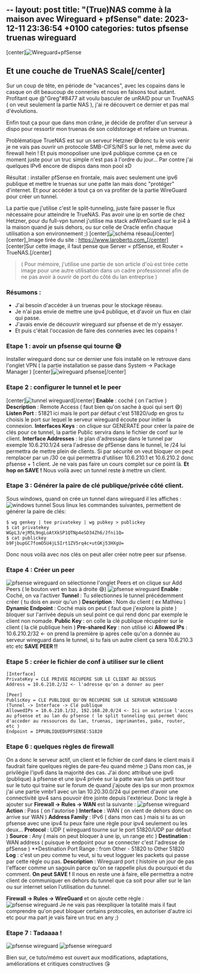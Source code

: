 --
layout: post
title:  "(True)NAS comme à la maison avec Wireguard + pfSense"
date:   2023-12-11 23:36:54 +0100
categories: tutos pfsense truenas wireguard
---
[center]![Wireguard+pfSense ](/assets/images/1701962718-221022-image.png)
 ## Et une couche de TrueNAS Scale[/center]

Sur un coup de tête, en période de "vacances", avec les copains dans le casque on dit beaucoup de conneries et nous en faisons tout autant. 
Profitant que @"Greg"#8477 ait voulu basculer de unRAID pour un TrueNAS ( on veut seulement la partie NAS ), j'ai re découvert ce dernier et pas mal d'évolutions.

Enfin tout ça pour que dans mon crâne, je décide de profiter d'un serveur à dispo pour ressortir mon truenas de son coldstorage et refaire un truenas.

Problématique TrueNAS est sur un serveur Hetzner 😅donc tu le vois venir je ne vais pas ouvrir un protocole SMB-CIFS/NFS sur le net, même avec du firewall hein ! 
Et puis monopoliser une ipv4 publique comme ça en ce moment juste pour un truc simple n'est pas à l'ordre du jour... Par contre j'ai quelques IPv6 encore de dispos dans mon pool xD

Résultat : installer pfSense en frontale, mais avec seulement une ipv6 publique et mettre le truenas sur une patte lan mais donc "protéger" d'internet. Et pour accéder à tout ça on va profiter de la partie WireGuard pour créer un tunnel.

La partie que j'utilise c'est le split-tunneling, juste faire passer le flux nécessaire pour atteindre le TrueNAS. Pas avoir une ip en sortie de chez Hetzner, pour du full-vpn tunnel j'utilise ma stack adWireGuard sur le pi4 à la maison quand je suis dehors, ou sur celle de Oracle enfin chaque utilisation a son environnement ;)
[center]![schéma réseau](/assets/images/1701962738-455275-image.png)[/center]
[center]_Image tirée du site : https://www.laroberto.com_[/center]
[center]Sur cette image, il faut pense que Server = pfSense, et Router = TrueNAS.[/center]
> ( Pour mémoire, j'utilise une partie de son article d'où est tirée cette image pour une autre utilisation dans un cadre professionnel afin de ne pas avoir à ouvrir de port du côté du lan entreprise )

### Résumons : 
- J'ai besoin d'accéder à un truenas pour le stockage réseau. 
- Je n'ai pas envie de mettre une ipv4 publique, et d'avoir un flux en clair qui passe.
- J'avais envie de découvrir wireguard sur pfsense et de m'y essayer.
- Et puis c'était l'occasion de faire des conneries avec les copains !

### Etape 1 : avoir un pfsense qui tourne 😅
Installer wireguard donc sur ce dernier une fois installé on le retrouve dans l'onglet VPN ( la partie installation se passe dans System -> Package Manager )
[center]![wireguard pfsense](/assets/images/1701962767-974820-image.png)[/center]

### Etape 2 : configurer le tunnel et le peer
[center]![tunnel wireguard](/assets/images/1701962775-261594-image.png)[/center]
**Enable** : coché ( on l'active )
**Description** : Remote Access ( faut bien qu'on sache à quoi qui sert 😅)
**Listen Port** : 51821 ici mais le port par défaut c'est 51820/udp en gros tu choisis le port sur lequel le serveur wireguard écoute pour initier la connexion.
**Interfaces Keys** : on clique sur GENERATE pour créer la paire de clés pour ce tunnel, la partie Public servira dans le fichier de conf sur le client.
**Interface Addresses** : le plan d'adressage dans le tunnel par exemple 10.6.210.1/24 sera l'adresse de pfSense dans le tunnel, le /24 lui permettra de mettre plein de clients. Si par sécurité on veut bloquer on peut remplacer par un /30 ce qui permettra d'utiliser 10.6.210.1 et 10.6.210.2 donc pfsense + 1 client.
Je ne vais pas faire un cours complet sur ce point là.
**Et hop on SAVE !**
Nous voilà avec un tunnel reste à mettre un client.

### Etape 3 : Générer la paire de clé publique/privée côté client.
Sous windows, quand on crée un tunnel dans wireguard il les affiches : 
![windows tunnel ](/assets/images/1701962791-339903-image.png)
Sous linux les commandes suivantes, permettent de générer la paire de clés:
```
$ wg genkey | tee privatekey | wg pubkey > publickey
$ cat privatekey
WGpL3/ejM5L9ngLoAtXkSP1QTNp4eSD34Zh6/Jfni1Q=
$ cat publickey
b9FjbupGC7fomO5U4jL5Irt1ZV5rq4c+utGKj53HXgU=
```
Donc nous voilà avec nos clés on peut aller créer notre peer sur pfsense.

### Etape 4 : Créer un peer
![pfsense wireguard](/assets/images/1701962819-965576-image.png)
on sélectionne l'onglet Peers et on clique sur Add Peers ( le bouton vert en bas à droite 😅)
![pfsense wireguard](/assets/images/1701962829-197022-image.png)
**Enable** : Coché, on va l'activer
**Tunnel** : Tu sélectionnes le tunnel précédemment créer ( tu dois en avoir qu'un )
**Description** : Nom du client ( ex Mathieu )
**Dynamic Endpoint** : Coché mais on peut ( faut que j'explore la piste ) bloquer sur l'arrivée depuis un seul point ce qui rend donc par exemple le client non nomade.
**Public Key** : on colle la clé publique récupérer sur le client ( la clé publique hein )
**Pre-shared Key** : non utilisé ici
**Allowed IPs** : 10.6.210.2/32 <- on prend la première ip après celle qu'on a donnée au serveur wireguard dans le tunnel, si tu fais un autre client ça sera 10.6.210.3 etc etc
**SAVE PEER !!**

### Etape 5 : créer le fichier de conf à utiliser sur le client
```
[Interface]
PrivateKey = CLE PRIVEE RECUPERE SUR LE CLIENT AU DESSUS
Address = 10.6.210.2/32 <- l'adresse qu'on a donner au peer

[Peer]
PublicKey = CLE PUBLIQUE QU'ON RECUPERE SUR LE SERVEUR WIREGUARD (Tunnel -> Interface -> Clé publique
AllowedIPs = 10.6.210.1/32, 192.168.20.0/24 <- Ici on autorise l'acces au pfsense et au lan du pfsense ( le split tunneling qui permet donc d'acceder au ressources du lan, truenas, imprimantes, pabx, router, etc )
Endpoint = IPPUBLIQUEDUPFSENSE:51820
```

### Etape 6 : quelques règles de firewall
On a donc le serveur actif, un client et le fichier de conf dans le client mais il faudrait faire quelques règles de pare-feu quand même ;)
Dans mon cas, je privilégie l'ipv6 dans la majorité des cas. 
J'ai donc attribué une ipv6 (publique) à pfsense et une ipv4 privée sur la patte wan fais un petit tour sur le tuto qui traine sur le forum de quand j'ajoute des ips sur mon proxmox j'ai une partie vmbr1 avec un lan 10.20.30.0/24 qui permet d'avoir une connectivité ipv4 sans pouvoir être jointe depuis l'extérieur.
Donc la règle à ajouter sur **Firewall -> Rules -> WAN** est la suivante :
![pfsense wireguard](/assets/images/1701962874-916830-image.png)
**Action** : Pass ( on l'autorise )
**Interface** : WAN ( on vient de dehors donc on arrive sur WAN )
**Address Family** : IPv6 ( dans mon cas ) mais si tu as un pfsense avec une ipv4 tu peux faire une règle pour ipv4 seulement ou les deux...
**Protocol** : UDP ( wireguard tourne sur le port 51820/UDP par défaut )
**Source** : Any ( mais on peut bloquer à une ip, un range etc )
**Destination** : WAN address ( puisque le endpoint pour se connecter c'est l'adresse de pfSense )
**Destination Port Range : from Other - 51820 to Other 51820
**Log** : c'est un peu comme tu veut, si tu veut logguer les packets qui passe par cette règle ou pas. 
**Description** : Wireguard port ( histoire un jour de pas l'effacer comme un sagouin parce qu'on se rappelle plus du pourquoi et du comment.
**On peut SAVE !**
Il nous en reste une à faire, elle permettra a notre client de communiquer en dehors du tunnel que ca soit pour aller sur le lan ou sur internet selon l'utilisation du tunnel.

**Firewall -> Rules -> WireGuard** et on ajoute cette règle :
![pfsense wireguard](/assets/images/1701962884-557739-image.png)
Je ne vais pas réexpliquer la totalité mais il faut comprendre qu'on peut bloquer certains protocoles, en autoriser d'autre ici etc pour ma part je vais faire un truc en any ;)

### Etape 7 : Tadaaaa !
![pfsense wireguard](/assets/images/1701962892-87304-image.png)
![pfsense wireguard](/assets/images/1701962895-852594-image.png)

Bien sur, ce tuto/mémo est ouvert aux modifications, adaptations, améliorations et critiques constructives 😘
